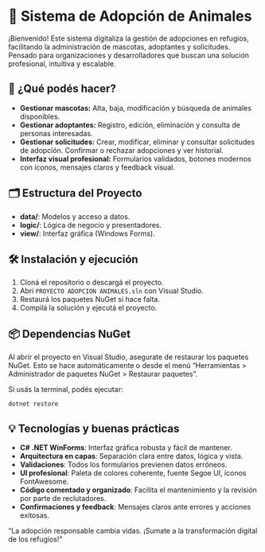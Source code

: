 # 🐾 Sistema de Adopción de Animales

¡Bienvenido! Este sistema digitaliza la gestión de adopciones en refugios, facilitando la administración de mascotas, adoptantes y solicitudes. Pensado para organizaciones y desarrolladores que buscan una solución profesional, intuitiva y escalable.

## 🚀 ¿Qué podés hacer?

- **Gestionar mascotas:** Alta, baja, modificación y búsqueda de animales disponibles.
- **Gestionar adoptantes:** Registro, edición, eliminación y consulta de personas interesadas.
- **Gestionar solicitudes:** Crear, modificar, eliminar y consultar solicitudes de adopción. Confirmar o rechazar adopciones y ver historial.
- **Interfaz visual profesional:** Formularios validados, botones modernos con íconos, mensajes claros y feedback visual.

## 🗂️ Estructura del Proyecto

- **data/**: Modelos y acceso a datos.
- **logic/**: Lógica de negocio y presentadores.
- **view/**: Interfaz gráfica (Windows Forms).

## 🛠️ Instalación y ejecución

1. Cloná el repositorio o descargá el proyecto.
2. Abrí `PROYECTO ADOPCION ANIMALES.sln` con Visual Studio.
3. Restaurá los paquetes NuGet si hace falta.
4. Compilá la solución y ejecutá el proyecto.

## 📦 Dependencias NuGet

Al abrir el proyecto en Visual Studio, asegurate de restaurar los paquetes NuGet. Esto se hace automáticamente o desde el menú “Herramientas > Administrador de paquetes NuGet > Restaurar paquetes”.

Si usás la terminal, podés ejecutar:

    dotnet restore

## 💡 Tecnologías y buenas prácticas

- **C# .NET WinForms**: Interfaz gráfica robusta y fácil de mantener.
- **Arquitectura en capas**: Separación clara entre datos, lógica y vista.
- **Validaciones**: Todos los formularios previenen datos erróneos.
- **UI profesional**: Paleta de colores coherente, fuente Segoe UI, íconos FontAwesome.
- **Código comentado y organizado**: Facilita el mantenimiento y la revisión por parte de reclutadores.
- **Confirmaciones y feedback**: Mensajes claros ante errores y acciones exitosas.

 “La adopción responsable cambia vidas. ¡Sumate a la transformación digital de los refugios!”
